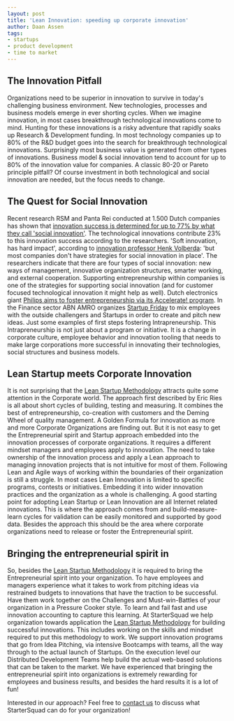 ```yaml
---
layout: post
title: 'Lean Innovation: speeding up corporate innovation'
author: Daan Assen
tags:
- startups
- product development
- time to market
---
```

## The Innovation Pitfall
Organizations need to be superior in innovation to survive in today's challenging business environment. New technologies, processes and business models emerge in ever shorting cycles. When we imagine innovation, in most cases breakthrough technological innovations come to mind. Hunting for these innovations is a risky adventure that rapidly soaks up Research & Development funding. In most technology companies up to 80% of the R&D budget goes into the search for breakthrough technological innovations. Surprisingly most business value is generated from other types of innovations. Business model & social innovation tend to account for up to 80% of the innovation value for companies. A classic 80-20 or Pareto principle pitfall? Of course investment in both technological and social innovation are needed, but the focus needs to change.

## The Quest for Social Innovation
Recent research RSM and Panta Rei conducted at 1.500 Dutch companies has shown that [innovation success is determined
 for up to 77% by what they call 'social innovation']( http://www.scienceguide.nl/media/1665145/volledig_rapport_innovatie_en_concurrentiemonitor_topsectoren_panteia-rsm.pdf). The technological innovations contribute 23% to this
 innovation success according to the researchers. 'Soft innovation, has hard impact', according to [innovation professor Henk Volberda](http://www.erasmusinnovatiemonitor.nl/over_ons/over_het_team/henk_volberda/): 'but most companies don't have strategies for social innovation in place'. The researchers indicate that there are four types of social innovation: new ways of management, innovative organization structures, smarter working,
and external cooperation. Supporting entrepreneurship within companies is one of the strategies for supporting social innovation (and for customer focused technological innovation it might help as well). Dutch electronics giant [Philips aims to foster entrepreneurship via its Accelerate! program](http://www.youtube.com/watch?v=KhJuc4GECLk). In the Finance sector ABN AMRO organizes [Startup
Friday](http://www.dialogueshouse.nl/start-up-friday-december-virtuele-betaalmiddelen/) to mix employees with the outside challengers and Startups in order to create and pitch new ideas. Just some examples of first steps fostering Intrapreneurship. This Intrapreneurship is not just about a program or initiative. It is a change in corporate culture, employee behavior and innovation tooling that needs to make large corporations more successful in innovating their technologies, social structures and business models.

## Lean Startup meets Corporate Innovation
It is not surprising that the [Lean Startup Methodology](http://theleanstartup.com/) attracts quite some attention in the Corporate world. The approach first described by Eric Ries is all about short cycles of building, testing and measuring. It combines the best of entrepreneurship, co-creation with customers and the Deming Wheel of quality management. A Golden Formula for innovation as more and more Corporate Organizations are finding out. But it is not easy to get the Entrepreneurial spirit and Startup approach embedded into the innovation processes of corporate organizations. It requires a different mindset managers and employees apply to innovation. The need to take ownership of the innovation process and apply a Lean approach to managing innovation projects that is not intuitive for most of them. Following Lean and Agile ways of working within the boundaries of their organization is still a struggle. In most cases Lean Innovation is limited to specific programs, contests or initiatives. Embedding it into wider innovation practices and the organization as a whole is challenging. A good starting point for adopting Lean Startup or Lean Innovation are all Internet related innovations. This is where the approach comes from and build-measure-learn cycles for validation can be easily monitored and supported by good data. Besides the approach this should be the area where corporate organizations need to release or foster the Entrepreneurial spirit.

## Bringing the entrepreneurial spirit in
So, besides the [Lean Startup Methodology](http://theleanstartup.com/) it is required to bring the Entrepreneurial spirit into your organization. To have employees and managers experience what it takes to work from pitching ideas via restrained budgets to innovations that have the traction to be successful. Have them work together on the Challenges and Must-win-Battles of your organization in a Pressure Cooker style. To learn and fail fast and use innovation accounting to capture this learning. At StarterSquad we help organization towards application the [Lean Startup Methodology](http://theleanstartup.com/) for building successful innovations. This includes working on the skills and mindset required to put this methodology to work. We support innovation programs that go from Idea Pitching, via intensive Bootcamps with teams, all the way through to the actual launch of Startups. On the execution level our Distributed Development Teams help build the actual web-based solutions that can be taken to the market. We have experienced that bringing the entrepreneurial spirit into organizations is extremely rewarding for employees and business results, and besides the hard results it is a lot of fun!

Interested in our approach? Feel free to [contact us](/contact/) to discuss what StarterSquad can do for your
organization!
